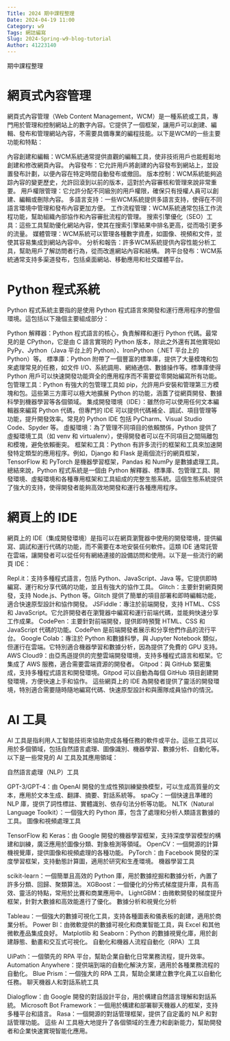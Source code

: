 ```yaml
---
Title: 2024 期中課程整理
Date: 2024-04-19 11:00
Category: w9
Tags: 網誌編寫
Slug: 2024-Spring-w9-blog-tutorial
Author: 41223140
---
```


期中課程整理

<!-- PELICAN_END_SUMMARY -->

# 網頁式內容管理
網頁式內容管理（Web Content Management，WCM）是一種系統或工具，專門用於管理和控制網站上的數字內容。它提供了一個框架，讓用戶可以創建、編輯、發布和管理網站內容，不需要具備專業的編程技能。以下是WCM的一些主要功能和特點：

內容創建和編輯：WCM系統通常提供直觀的編輯工具，使非技術用戶也能輕鬆地創建和修改網頁內容。
內容發布：它允許用戶將創建的內容發布到網站上，並設置發布計劃，以便內容在特定時間自動發布或撤回。
版本控制：WCM系統能夠追踪內容的變更歷史，允許回滾到以前的版本，這對於內容審核和管理來說非常重要。
用戶權限管理：它允許分配不同級別的用戶權限，確保只有授權人員可以創建、編輯或刪除內容。
多語言支持：一些WCM系統提供多語言支持，使得在不同語言環境中管理和發布內容更加方便。
工作流程管理：WCM系統通常包括工作流程功能，幫助組織內部協作和內容審批流程的管理。
搜索引擎優化（SEO）工具：這些工具幫助優化網站內容，使其在搜索引擎結果中排名更高，從而吸引更多的流量。
媒體管理：WCM系統可以管理各種數字資產，如圖像、視頻和文件，並使其容易集成到網站內容中。
分析和報告：許多WCM系統提供內容性能分析工具，幫助用戶了解訪問者行為，從而改進網站內容和結構。
跨平台發布：WCM系統通常支持多渠道發布，包括桌面網站、移動應用和社交媒體平台。

# Python 程式系統
Python 程式系統主要指的是使用 Python 程式語言來開發和運行應用程序的整個環境。這包括以下幾個主要組成部分：

Python 解釋器：Python 程式語言的核心，負責解釋和運行 Python 代碼。最常見的是 CPython，它是由 C 語言實現的 Python 版本，除此之外還有其他實現如 PyPy、Jython（Java 平台上的 Python）、IronPython（.NET 平台上的 Python）等。
標準庫：Python 附帶了一個豐富的標準庫，提供了大量模塊和包來處理常見的任務，如文件 I/O、系統調用、網絡通信、數據操作等。標準庫使得 Python 用戶可以快速開發功能齊全的應用程序而不需要從零開始編寫所有功能。
包管理工具：Python 有強大的包管理工具如 pip，允許用戶安裝和管理第三方模塊和包。這些第三方庫可以極大地擴展 Python 的功能，涵蓋了從網頁開發、數據科學到機器學習等各個領域。
集成開發環境（IDE）：雖然你可以使用任何文本編輯器來編寫 Python 代碼，但專門的 IDE 可以提供代碼補全、調試、項目管理等功能，提升開發效率。常見的 Python IDE 包括 PyCharm、Visual Studio Code、Spyder 等。
虛擬環境：為了管理不同項目的依賴關係，Python 提供了虛擬環境工具（如 venv 和 virtualenv），使得開發者可以在不同項目之間隔離包和模塊，避免依賴衝突。
框架和工具：Python 有許多流行的框架和工具來加速開發特定類型的應用程序。例如，Django 和 Flask 是兩個流行的網頁框架，TensorFlow 和 PyTorch 是機器學習框架，Pandas 和 NumPy 是數據處理工具。
總結來說，Python 程式系統是一個由 Python 解釋器、標準庫、包管理工具、開發環境、虛擬環境和各種專用框架和工具組成的完整生態系統。這個生態系統提供了強大的支持，使得開發者能夠高效地開發和運行各種應用程序。

# 網頁上的 IDE
網頁上的 IDE（集成開發環境）是指可以在網頁瀏覽器中使用的開發環境，提供編寫、調試和運行代碼的功能，而不需要在本地安裝任何軟件。這類 IDE 通常託管在雲端，讓開發者可以從任何有網絡連接的設備訪問和使用。以下是一些流行的網頁 IDE：

Repl.it：支持多種程式語言，包括 Python、JavaScript、Java 等。它提供即時編寫、運行和分享代碼的功能，並且有強大的協作工具。
Glitch：主要針對網頁開發，支持 Node.js、Python 等。Glitch 提供了簡單的項目部署和即時編輯功能，適合快速原型設計和協作開發。
JSFiddle：專注於前端開發，支持 HTML、CSS 和 JavaScript。它允許開發者在瀏覽器中編寫和運行前端代碼，並能夠快速分享工作成果。
CodePen：主要針對前端開發，提供即時預覽 HTML、CSS 和 JavaScript 代碼的功能。CodePen 是前端開發者展示和分享他們作品的流行平台。
Google Colab：專注於 Python 和數據科學，與 Jupyter Notebook 類似，但運行在雲端。它特別適合機器學習和數據分析，因為提供了免費的 GPU 支持。
AWS Cloud9：由亞馬遜提供的完整雲端開發環境，支持多種程式語言和框架。它集成了 AWS 服務，適合需要雲端資源的開發者。
Gitpod：與 GitHub 緊密集成，支持多種程式語言和開發環境。Gitpod 可以自動為每個 GitHub 項目創建開發環境，方便快速上手和協作。
這些網頁上的 IDE 為開發者提供了靈活的開發環境，特別適合需要隨時隨地編寫代碼、快速原型設計和與團隊成員協作的情況。

# AI 工具
AI 工具是指利用人工智能技術來協助完成各種任務的軟件或平台。這些工具可以用於多個領域，包括自然語言處理、圖像識別、機器學習、數據分析、自動化等。以下是一些常見的 AI 工具及其應用領域：

自然語言處理（NLP）工具

GPT-3/GPT-4：由 OpenAI 開發的生成性預訓練變換模型，可以生成高質量的文本，應用於文本生成、翻譯、摘要、對話系統等。
spaCy：一個快速且準確的 NLP 庫，提供了詞性標註、實體識別、依存句法分析等功能。
NLTK（Natural Language Toolkit）：一個強大的 Python 庫，包含了處理和分析人類語言數據的工具。
圖像和視頻處理工具

TensorFlow 和 Keras：由 Google 開發的機器學習框架，支持深度學習模型的構建和訓練，廣泛應用於圖像分類、對象檢測等領域。
OpenCV：一個開源的計算機視覺庫，提供圖像和視頻處理的各種功能。
PyTorch：由 Facebook 開發的深度學習框架，支持動態計算圖，適用於研究和生產環境。
機器學習工具

scikit-learn：一個簡單且高效的 Python 庫，用於數據挖掘和數據分析，內置了許多分類、回歸、聚類算法。
XGBoost：一個優化的分佈式梯度提升庫，具有高效、靈活的特點，常用於比賽和商業應用中。
LightGBM：由微軟開發的梯度提升框架，針對大數據和高效能進行了優化。
數據分析和視覺化分析

Tableau：一個強大的數據可視化工具，支持各種圖表和儀表板的創建，適用於商業分析。
Power BI：由微軟提供的數據可視化和商業智能工具，與 Excel 和其他微軟產品集成良好。
Matplotlib 和 Seaborn：Python 的數據視覺化庫，用於創建靜態、動畫和交互式可視化。
自動化和機器人流程自動化（RPA）工具

UiPath：一個領先的 RPA 平台，幫助企業自動化日常業務流程，提升效率。
Automation Anywhere：提供端到端的自動化解決方案，適用於各種業務流程的自動化。
Blue Prism：一個強大的 RPA 工具，幫助企業建立數字化員工以自動化任務。
聊天機器人和對話系統工具

Dialogflow：由 Google 開發的對話設計平台，用於構建自然語言理解和對話系統。
Microsoft Bot Framework：一個用於構建和部署聊天機器人的框架，支持多種平台和語言。
Rasa：一個開源的對話管理框架，提供了自定義的 NLP 和對話管理功能。
這些 AI 工具極大地提升了各個領域的生產力和創新能力，幫助開發者和企業快速實現智能化應用。



